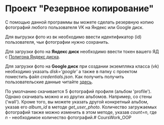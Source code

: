 # Проект "Резервное копирование"

С помощью данной программы вы можете сделать резервную копию фотографий любого пользователя VK на Яндекс или Google диск.

Для выгрузки фото из вк необходимо ввести идентификатор (id) пользователя, чьи фотографии нужно сохранить.

Для загрузки фото на **Яндекс диск** необходимо ввести токен вашего ЯД с [Полигона Яндекс диска](https://yandex.ru/dev/disk/poligon/).

Для загрузки фото на **Google диск** при создании экземпляка класса (vk) необходимо указать *disk='google'* а также в папку с проектом поместить файл *credentials.json*. Как получить получить пользовательские данные читайте [здесь](https://developers.google.com/drive/api/quickstart/python?hl=ru).

По умолчанию скачивается 5 фотографий профиля (альбом 'profile'). Однако скачивать можно и из других альбомов. Например, со стены ('wall'). Кроме того, вы можете указать другой конкретный альбом, указав его *album_id* в методе *get_user_photo*. Количество загружаемых фотографий также можно изменить в этом методе, указав *count=n*, где *n* - необходимое количество фотографий.# CoursWork_OOP
